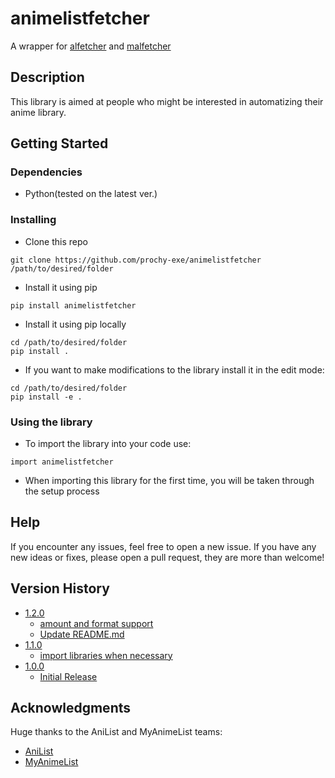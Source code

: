 # animelistfetcher
A wrapper for [alfetcher](https://github.com/prochy-exe/alfetcher) and [malfetcher](https://github.com/prochy-exe/malfetcher)

## Description

This library is aimed at people who might be interested in automatizing their anime library.

## Getting Started

### Dependencies

* Python(tested on the latest ver.)

### Installing

* Clone this repo
```
git clone https://github.com/prochy-exe/animelistfetcher /path/to/desired/folder
```
* Install it using pip
```
pip install animelistfetcher
```
* Install it using pip locally
```
cd /path/to/desired/folder
pip install .
```
* If you want to make modifications to the library install it in the edit mode:
```
cd /path/to/desired/folder
pip install -e .
```

### Using the library

* To import the library into your code use:
```
import animelistfetcher
```
* When importing this library for the first time, you will be taken through the setup process

## Help

If you encounter any issues, feel free to open a new issue. If you have any new ideas or fixes, please open a pull request, they are more than welcome!

## Version History
* [1.2.0](https://github.com/prochy-exe/animelistfetcher/releases/tag/v1.2.0)
    * [amount and format support](https://github.com/prochy-exe/animelistfetcher/commit/494c914b568b4e615653ebe50f94f2bce2e0e4bb)
    * [Update README.md](https://github.com/prochy-exe/animelistfetcher/commit/e86a6e2e826cd8e1a5545a93245ca2a22e767924)
* [1.1.0](https://github.com/prochy-exe/animelistfetcher/releases/tag/v1.1.0)
    * [import libraries when necessary](https://github.com/prochy-exe/animelistfetcher/commit/1367260f28f0d100f71d492d0ccbe8b44edfcc04)
* [1.0.0](https://github.com/prochy-exe/animelistfetcher/releases/tag/v1.0.0)
    * [Initial Release](https://github.com/prochy-exe/animelistfetcher/commit/06b2666c3f0c938bd4ee66d8b7019a7f4c0377cf)

## Acknowledgments

Huge thanks to the AniList and MyAnimeList teams:
* [AniList](https://anilist.co/home)
* [MyAnimeList](https://anilist.co/graphiql)
